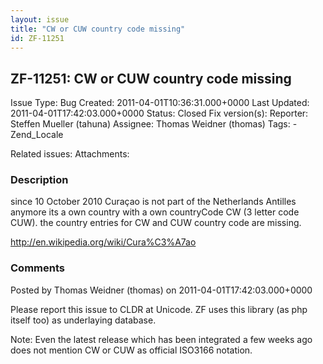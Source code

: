 ```yaml
---
layout: issue
title: "CW or CUW country code missing"
id: ZF-11251
---
```


ZF-11251: CW or CUW country code missing
----------------------------------------

 Issue Type: Bug Created: 2011-04-01T10:36:31.000+0000 Last Updated: 2011-04-01T17:42:03.000+0000 Status: Closed Fix version(s): 
 Reporter:  Steffen Mueller (tahuna)  Assignee:  Thomas Weidner (thomas)  Tags: - Zend\_Locale
 
 Related issues: 
 Attachments: 
### Description

since 10 October 2010 Curaçao is not part of the Netherlands Antilles anymore its a own country with a own countryCode CW (3 letter code CUW). the country entries for CW and CUW country code are missing.

<http://en.wikipedia.org/wiki/Cura%C3%A7ao>

 

 

### Comments

Posted by Thomas Weidner (thomas) on 2011-04-01T17:42:03.000+0000

Please report this issue to CLDR at Unicode. ZF uses this library (as php itself too) as underlaying database.

Note: Even the latest release which has been integrated a few weeks ago does not mention CW or CUW as official ISO3166 notation.

 

 